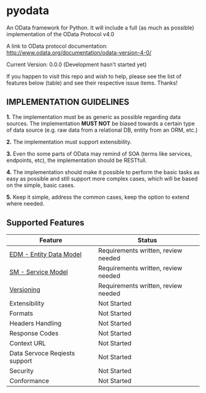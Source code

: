 pyodata
=======

An OData framework for Python. It will include a full (as much as possible) implementation of the OData Protocol v4.0

A link to OData protocol documentation: http://www.odata.org/documentation/odata-version-4-0/

Current Version: 0.0.0 (Development hasn't started yet)

If you happen to visit this repo and wish to help, please see the list of features below (table) and see their respective issue items. Thanks!

## IMPLEMENTATION GUIDELINES

**1.** The implementation must be as generic as possible regarding data sources. The implementation **MUST NOT** be biased towards a certain type of data source (e.g. raw data from a relational DB, entity from an ORM, etc.)

**2.** The implementation must support extensibility.

**3.** Even tho some parts of OData may remind of SOA (terms like services, endpoints, etc), the implementation should be RESTfull.

**4.** The implementation should make it possible to perform the basic tasks as easy as possible and still support more complex cases, which will be based on the simple, basic cases.

**5.** Keep it simple, address the common cases, keep the option to extend where needed.

## Supported Features

|Feature | Status|
|--------|--------|
|[EDM - Entity Data Model](https://github.com/Terfin/pyodata/issues/1) | Requirements written, review needed |
|[SM - Service Model](https://github.com/Terfin/pyodata/issues/2) | Requirements written, review needed |
|[Versioning](https://github.com/Terfin/pyodata/issues/3) | Requirements written, review needed |
| Extensibility | Not Started |
| Formats | Not Started |
| Headers Handling | Not Started |
| Response Codes | Not Started |
| Context URL | Not Started |
| Data Servoce Reqiests support | Not Started |
| Security | Not Started |
| Conformance | Not Started |


